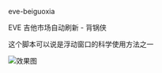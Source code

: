 eve-beiguoxia

EVE 吉他市场自动刷新 - 背锅侠

这个脚本可以说是浮动窗口的科学使用方法之一

![效果图](https://github.com/chudongjingling/eve-beiguoxia/blob/master/TIM%E5%9B%BE%E7%89%8720200424125659.png)
